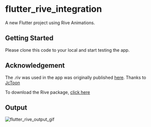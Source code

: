 # flutter_rive_integration

A new Flutter project using Rive Animations.

## Getting Started

Please clone this code to your local and start testing the app.

## Acknowledgement

The .riv was used in the app was originally published [here](https://rive.app/community/2244-7248-animated-login-character/). Thanks to [JcToon](https://rive.app/@JcToon/)

To download the Rive package, [click here](https://pub.dev/packages/rive)

## Output

![flutter_rive_output_gif](https://user-images.githubusercontent.com/14884575/201464937-f2fbd7e8-05d5-48fa-8b0e-176a76ba9089.gif)
